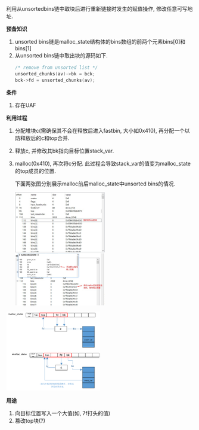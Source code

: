 利用从unsortedbins链中取块后进行重新链接时发生的赋值操作, 修改任意可写地址.

**预备知识**
1. unsorted bins链是malloc_state结构体的bins数组的前两个元素bins[0]和bins[1]
2. 从unsorted bins链中取出块的源码如下.
    ```c
    /* remove from unsorted list */
    unsorted_chunks(av)->bk = bck;
    bck->fd = unsorted_chunks(av);
    ```

**条件**
1. 存在UAF

**利用过程**
1. 分配堆块c(需确保其不会在释放后进入fastbin, 大小如0x410), 再分配一个以防释放后的c和top合并.
2. 释放c, 并修改其bk指向目标位置stack_var.
3. malloc(0x410), 再次将c分配. 此过程会导致stack_var的值变为malloc_state的top成员的位置.

    下面两张图分别展示malloc前后malloc_state中unsorted bins的情况.

    <img alt="malloc_state_1" src="./pic/malloc_state_1.jpg" width="50%" height="50%">

    <img alt="malloc_state_2" src="./pic/malloc_state_2.jpg" width="50%" height="50%">

<img alt="unsortedbin_attack" src="./pic/unsortedbin_attack.jpg" width="50%" height="50%">

**用途**
1. 向目标位置写入一个大值(如, 7f打头的值)
2. 篡改top块(?)